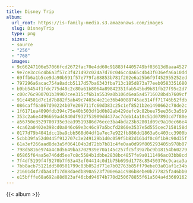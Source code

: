 ```yaml
---
title: Disney Trip
album:
  url_root: https://is-family-media.s3.amazonaws.com/images
  slug: DisneyTrip
  type: png
  sizes:
  - source
  - "256"
  - "768"
  images:
  - 9c66247106e57066fcd2672fac70e4dd60c91883f4405749bf03613d8aaa4527
  - 9e7ce3cc6c4b6a3f57c3f421492c024a7d70c046cc4a65c4b43f036efa6a10dd
  - 69ffb6a1b5ce9da90b591f57e779fa88853b781f202e6a25b6f9f452955252ed
  - 797296a6acac754a8adcb5117d57ba6343fba713c185d873a77eeb0583351680
  - b9bb5454f1fdc775d49c2c80a61b8064a89842351fab545bd9b81fb27f95c2d7
  - c00c76c900701b39907cee315cf6b1a5539a0b106d6ea5a45716028b4b7609cf
  - 91c44501d7c1d7b882f5ab49c7403e4e21e36b40088745ae314ff71746b52fdb
  - 086caff6a867d90224b07e209711fc60d383c25c1ef8521b2e1490662c78de2c
  - 1f6171ea4090fdb394c75e40b503df1d0b82ab429defc9c82bee75ee36c3a5b9
  - 353c2a6e4496669ad4940df932753909dd437ac7deb14a10c51d07893cd7f80e
  - a56750e3529700735e3ea39519386d76ece3ba4bda23b32801d09c9a10ec66e4
  - 4ca62a0402e398cd0a046c69e3c46c97a5bcfd2860e3537e5d555cec7158158d
  - 0177d79b4041dcc1ba9cbb568d04df1a7ec7e922fb886dd1863a6c403cc3900b
  - 5cbb39fa52d0445f912707c3e249129b1d0c059f5b82d161df0c0f1b9c90d35f
  - 61a3ef266aad8de3a5f064104b2d72bb7b81c4fe0aa0d99f805293405b978b07
  - 798d5816e974a4c8d5649ba3702939e70a145c257fc5f39a7bc9b18154b60279
  - 05865f64aa5e746dd5ee7c8c5584b1dbbe2838bc4857fe9a0111496ac03bb8cd
  - 7f4df5199f4f9270b7f63a43ef04414c0d1b75b699d1778c85450376c9caca3a
  - 7bb8acb75121dd500501799c83b052d771e7b02763b85ff79ebe03a01af1c34b
  - 21601d4f2dba43f17d88daedb890a523f700e6a1c986b8ebe0b777825fa46bb0
  - e15bfffe68a692a88d023af46cbd94674b770d250678855f61a504a4d3669162
---
```

{{< album >}}
